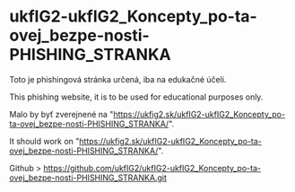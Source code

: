 # ukfIG2-ukfIG2_Koncepty_po-ta-ovej_bezpe-nosti-PHISHING_STRANKA

Toto je phishingová stránka určená, iba na edukačné účeli.

This phishing website, it is to be used for educational purposes only.

Malo by byť zverejnené na "https://ukfig2.sk/ukfIG2-ukfIG2_Koncepty_po-ta-ovej_bezpe-nosti-PHISHING_STRANKA/". 

It should work on "https://ukfig2.sk/ukfIG2-ukfIG2_Koncepty_po-ta-ovej_bezpe-nosti-PHISHING_STRANKA/".

Github > https://github.com/ukfIG2/ukfIG2-ukfIG2_Koncepty_po-ta-ovej_bezpe-nosti-PHISHING_STRANKA.git
